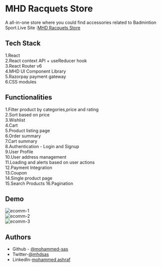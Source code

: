 
# MHD Racquets Store

A all-in-one store where you could find accessories related to Badmintion Sport.Live Site :[MHD Racquets Store](https://mhd-racquets-store.netlify.app/)
## Tech Stack
1.React   
2.React context API +  useReducer hook  
3.React Router v6  
4.MHD UI Component Library  
5.Razorpay payment gateway  
6.CSS modules

## Functionalities
1.Filter product by categories,price and rating  
2.Sort based on price   
3.Wishlist  
4.Cart  
5.Product listing page  
6.Order summary  
7.Cart summary  
8.Authentication - Login and Signup  
9.User Profile  
10.User address management  
11.Loading and alerts based on user actions  
12.Payment Integration  
13.Coupon  
14.Single product page  
15.Search Products
16.Pagination

## Demo
![ecomm-1](https://user-images.githubusercontent.com/89216938/161959662-00aedd8d-4c01-436b-a460-fea8b34a263b.gif)  
![ecomm-2](https://user-images.githubusercontent.com/89216938/161960172-c6c34c94-8b7c-48b2-8f3b-388aaffdf0e8.gif)  
![ecomm-3](https://user-images.githubusercontent.com/89216938/161960390-aa0ca323-a263-4241-af0a-6b8fecd30371.gif)



## Authors

- Github - [@mohammed-sas](https://www.github.com/mohammed-sas)
- Twitter-[@mhdsas](https://twitter.com/mhdsas)
- LinkedIn-[mohammed ashraf](https://www.linkedin.com/in/mohammed-ashraf-ba0a11133/)

